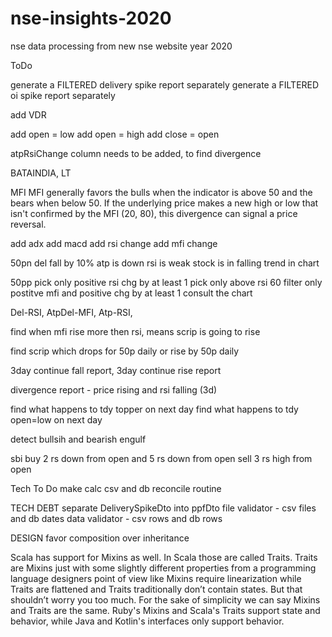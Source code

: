 # nse-insights-2020
nse data processing from new nse website year 2020

ToDo

generate a FILTERED delivery spike report separately
generate a FILTERED oi spike report separately

add VDR

add open = low
add open = high
add close = open

atpRsiChange column needs to be added, to find divergence

BATAINDIA, LT

MFI
MFI generally favors the bulls when the indicator is above 50 and the bears when below 50.
If the underlying price makes a new high or low that isn't confirmed by the MFI (20, 80), this divergence can signal a price reversal.

add adx
add macd
add rsi change
add mfi change

50pn
del fall by 10%
atp is down
rsi is weak
stock is in falling trend in chart

50pp
pick only positive rsi chg by at least 1
pick only above rsi 60
filter only postitve mfi and positive chg by at least 1
consult the chart

Del-RSI, AtpDel-MFI, Atp-RSI, 

find when mfi rise more then rsi, means scrip is going to rise

find scrip which drops for 50p daily or rise by 50p daily

3day continue fall report, 3day continue rise report

divergence report - price rising and rsi falling (3d)

find what happens to tdy topper on next day
find what happens to tdy open=low on next day

detect bullsih and bearish engulf

sbi
buy 2 rs down from open and 5 rs down from open
sell 3 rs high from open


Tech To Do
make calc csv and db reconcile routine


TECH DEBT
separate DeliverySpikeDto into ppfDto
file validator - csv files and db dates
data validator - csv rows and db rows



DESIGN
favor composition over inheritance

Scala has support for Mixins as well. In Scala those are called Traits. 
Traits are Mixins just with some slightly different properties from a programming language designers point of view 
like Mixins require linearization while Traits are flattened and Traits traditionally don’t contain states. 
But that shouldn’t worry you too much. For the sake of simplicity we can say Mixins and Traits are the same.
Ruby's Mixins and Scala's Traits support state and behavior, while Java and Kotlin's interfaces only support behavior.
